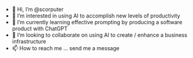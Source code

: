 - 👋 Hi, I’m @scorputer
- 👀 I’m interested in using AI to accomplish new levels of productivity
- 🌱 I’m currently learning effective prompting by producing a software product with ChatGPT
- 💞️ I’m looking to collaborate on using AI to create / enhance a business infrastructure
- 📫 How to reach me ... send me a message

<!---
scorputer/scorputer is a ✨ special ✨ repository because its `README.md` (this file) appears on your GitHub profile.
You can click the Preview link to take a look at your changes.
--->
